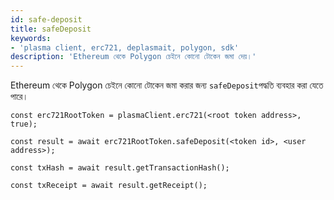 ```yaml
---
id: safe-deposit
title: safeDeposit
keywords:
- 'plasma client, erc721, deplasmait, polygon, sdk'
description: 'Ethereum থেকে Polygon চেইনে কোনো টোকেন জমা দেয়।'
---
```


Ethereum থেকে Polygon চেইনে কোনো টোকেন জমা করার জন্য `safeDeposit`পদ্ধতি ব্যবহার করা যেতে পারে।

```
const erc721RootToken = plasmaClient.erc721(<root token address>, true);

const result = await erc721RootToken.safeDeposit(<token id>, <user address>);

const txHash = await result.getTransactionHash();

const txReceipt = await result.getReceipt();

```

